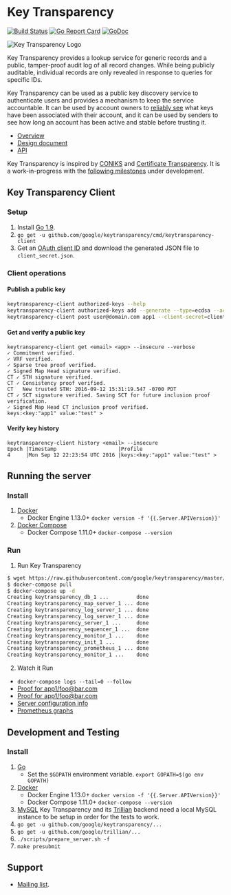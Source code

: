 # Key Transparency

[![Build Status](https://travis-ci.org/google/keytransparency.svg?branch=master)](https://travis-ci.org/google/keytransparency)
[![Go Report Card](https://goreportcard.com/badge/github.com/google/keytransparency)](https://goreportcard.com/report/github.com/google/keytransparency)
[![GoDoc](https://godoc.org/github.com/google/keytransparency?status.svg)](https://godoc.org/github.com/google/keytransparency)

![Key Transparency Logo](docs/images/logo.png)


Key Transparency provides a lookup service for generic records and a public,
tamper-proof audit log of all record changes. While being publicly auditable,
individual records are only revealed in response to queries for specific IDs.

Key Transparency can be used as a public key discovery service to authenticate
users and provides a mechanism to keep the service accountable.  It can be used
by account owners to [reliably see](docs/verification.md) what keys have been
associated with their account, and it can be used by senders to see how long an
account has been active and stable before trusting it. 

* [Overview](docs/overview.md)
* [Design document](docs/design.md)
* [API](docs/http_apis.md)

Key Transparency is inspired by [CONIKS](https://eprint.iacr.org/2014/1004.pdf)
and [Certificate Transparency](https://www.certificate-transparency.org/).
It is a work-in-progress with the [following
milestones](https://github.com/google/keytransparency/milestones) under
development.


## Key Transparency Client

### Setup
1. Install [Go 1.9](https://golang.org/doc/install).
2. `go get -u github.com/google/keytransparency/cmd/keytransparency-client `
3. Get an [OAuth client ID](https://console.developers.google.com/apis/credentials) and download the generated JSON file to `client_secret.json`.

### Client operations

#### Publish a public key

  ```sh
  keytransparency-client authorized-keys --help 
  keytransparency-client authorized-keys add --generate --type=ecdsa --activate
  keytransparency-client post user@domain.com app1 --client-secret=client_secret.json --insecure -d 'dGVzdA==' #Base64
  ```

#### Get and verify a public key

  ```
  keytransparency-client get <email> <app> --insecure --verbose
  ✓ Commitment verified.
  ✓ VRF verified.
  ✓ Sparse tree proof verified.
  ✓ Signed Map Head signature verified.
  CT ✓ STH signature verified.
  CT ✓ Consistency proof verified.
  CT   New trusted STH: 2016-09-12 15:31:19.547 -0700 PDT
  CT ✓ SCT signature verified. Saving SCT for future inclusion proof verification.
  ✓ Signed Map Head CT inclusion proof verified.
  keys:<key:"app1" value:"test" >
  ```

#### Verify key history
  ```
  keytransparency-client history <email> --insecure
  Epoch |Timestamp                    |Profile
  4     |Mon Sep 12 22:23:54 UTC 2016 |keys:<key:"app1" value:"test" >
  ```


## Running the server

### Install 
1. [Docker](https://docs.docker.com/engine/installation/) 
   - Docker Engine 1.13.0+ `docker version -f '{{.Server.APIVersion}}'`
1. [Docker Compose](https://docs.docker.com/compose/install/) 
   - Docker Compose 1.11.0+ `docker-compose --version`

### Run
1. Run Key Transparency

  ```sh
$ wget https://raw.githubusercontent.com/google/keytransparency/master/docker-compose.yml
$ docker-compose pull
$ docker-compose up -d 
Creating keytransparency_db_1 ...         done
Creating keytransparency_map_server_1 ... done
Creating keytransparency_log_server_1 ... done
Creating keytransparency_log_server_1 ... done
Creating keytransparency_server_1 ...     done
Creating keytransparency_sequencer_1 ...  done
Creating keytransparency_monitor_1 ...    done
Creating keytransparency_init_1 ...       done
Creating keytransparency_prometheus_1 ... done
Creating keytransparency_monitor_1 ...    done
  ```

2. Watch it Run
- `docker-compose logs --tail=0 --follow`
- [Proof for app1/foo@bar.com](https://localhost:8080/v1/domains/default/apps/app1/users/foo@bar.com)
- [Proof for app1/foo@bar.com](https://localhost:8080/v1/domains/default/apps/app1/users/foo@bar.com)
- [Server configuration info](https://localhost:8080/v1/domains/default/info)
- [Prometheus graphs](http://localhost:9090/graph)

## Development and Testing
### Install 
1. [Go](https://golang.org/doc/install)
   - Set the `$GOPATH` environment variable. `export GOPATH=$(go env GOPATH)`
1. [Docker](https://docs.docker.com/engine/installation/) 
   - Docker Engine 1.13.0+ `docker version -f '{{.Server.APIVersion}}'`
   - Docker Compose 1.11.0+ `docker-compose --version`
1. [MySQL](https://github.com/google/trillian/blob/master/README.md#mysql-setup)
   Key Transparency and its [Trillian](https://github.com/google/trillian) backend
   need a local MySQL instance to be setup in order for the tests to work.
1. `go get -u github.com/google/keytransparency/...`
1. `go get -u github.com/google/trillian/...`
1. `./scripts/prepare_server.sh -f` 
1. `make presubmit`


Support
------

- [Mailing list](https://groups.google.com/forum/#!forum/keytransparency).


